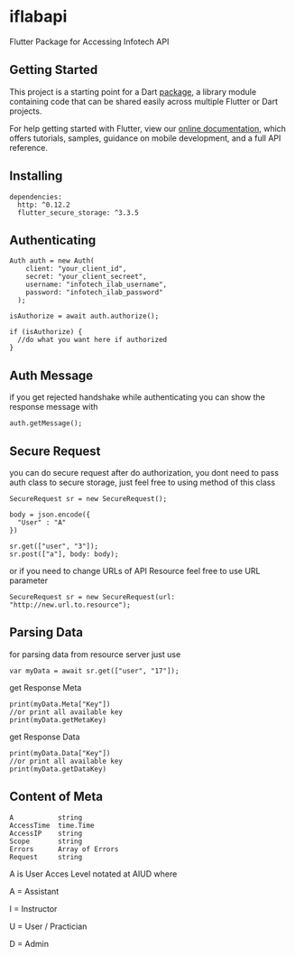 # iflabapi

Flutter Package for Accessing Infotech API

## Getting Started

This project is a starting point for a Dart
[package](https://flutter.dev/developing-packages/),
a library module containing code that can be shared easily across
multiple Flutter or Dart projects.

For help getting started with Flutter, view our 
[online documentation](https://flutter.dev/docs), which offers tutorials, 
samples, guidance on mobile development, and a full API reference.

## Installing
```
dependencies:
  http: ^0.12.2
  flutter_secure_storage: ^3.3.5
```

## Authenticating

```
Auth auth = new Auth(
    client: "your_client_id", 
    secret: "your_client_secreet", 
    username: "infotech_ilab_username", 
    password: "infotech_ilab_password"
  );

isAuthorize = await auth.authorize();

if (isAuthorize) {
  //do what you want here if authorized 
}
```

## Auth Message
if you get rejected handshake while authenticating you can show the response message with

```
auth.getMessage();
```

## Secure Request
you can do secure request after do authorization, you dont need to pass auth class to secure storage, just feel free to using method of this class

```
SecureRequest sr = new SecureRequest();

body = json.encode({
  "User" : "A"
})

sr.get(["user", "3"]);
sr.post(["a"], body: body);

```

or if you need to change URLs of API Resource feel free to use URL parameter

```
SecureRequest sr = new SecureRequest(url: "http://new.url.to.resource");
```

## Parsing Data
for parsing data from resource server just use 
```
var myData = await sr.get(["user", "17"]);
```
get Response Meta
```
print(myData.Meta["Key"])
//or print all available key
print(myData.getMetaKey)
```
get Response Data
```
print(myData.Data["Key"])
//or print all available key
print(myData.getDataKey)
```

## Content of Meta
```
A           string
AccessTime  time.Time
AccessIP    string
Scope       string
Errors      Array of Errors
Request     string
```

A is User Acces Level notated at AIUD where

A = Assistant

I = Instructor

U = User / Practician

D = Admin